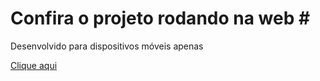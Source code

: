 # Confira o projeto rodando na web # <br/>
Desenvolvido para dispositivos móveis apenas

<a href="https://estefany-bio.netlify.app/">Clique aqui</a>
